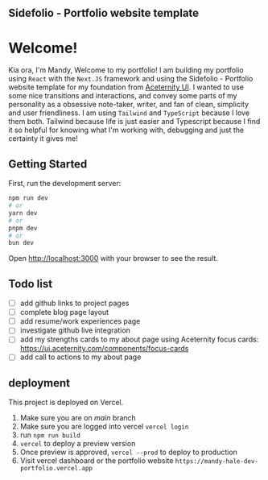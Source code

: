 ## Sidefolio - Portfolio website template

# Welcome!
Kia ora, I'm Mandy, Welcome to my portfolio!
I am building my portfolio using `React` with the `Next.JS` framework and using the Sidefolio - Portfolio website template for my foundation from [Aceternity UI](https://ui.aceternity.com/templtes/sidefolio). I wanted to use some nice transitions and interactions, and convey some parts of my personality as a obsessive note-taker, writer, and fan of clean, simplicity and user friendliness.  I am using `Tailwind` and `TypeScript` because I love them both. Tailwind because life is just easier and Typescript because I find it so helpful for knowing what I'm working with, debugging and just the certainty it gives me!

## Getting Started

First, run the development server:

```bash
npm run dev
# or
yarn dev
# or
pnpm dev
# or
bun dev
```

Open [http://localhost:3000](http://localhost:3000) with your browser to see the result.

## Todo list
- [ ] add github links to project pages
- [ ] complete blog page layout
- [ ] add resume/work experiences page
- [ ] investigate github live integration 
- [ ] add my strengths cards to my about page using Aceternity focus cards: https://ui.aceternity.com/components/focus-cards
- [ ] add call to actions to my about page

## deployment
This project is deployed on Vercel.
1. Make sure you are on *main* branch
2. Make sure you are logged into vercel `vercel login`
3. run `npm run build`
4. `vercel` to deploy a preview version
5. Once preview is approved, `vercel --prod` to deploy to production
5. Visit vercel dashboard or the portfolio website `https://mandy-hale-dev-portfolio.vercel.app`






